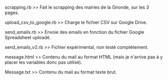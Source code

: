 scrapping.rb >> Fait le scrapping des mairies de la Gironde, sur les 3 pages.

upload_csv_to_google.rb >> Charge le fichier CSV sur Google Drive.

send_emails.rb >> Envoie des emails en fonction du fichier Google Spreadsheet uploadé.

send_emails_v2.rb >> Fichier expérimental, non testé complétement.

message.html >> Contenu du mail au format HTML (mais je n'arrive pas à y placer les variables donc pas utilisé).

Message.txt >> Contenu du mail au format texte brut.
